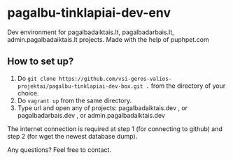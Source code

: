 # pagalbu-tinklapiai-dev-env
Dev environment for pagalbadaiktais.lt, pagalbadarbais.lt, admin.pagalbadaiktais.lt projects. Made with the help of puphpet.com

## How to set up?

1. Do `git clone https://github.com/vsi-geros-valios-projektai/pagalbu-tinklapiai-dev-box.git .` from the directory of your choice.
2. Do `vagrant up` from the same directory.
3. Type url and open any of projects: pagalbadaiktais.dev , or pagalbadarbais.dev , or admin.pagalbadaiktais.dev


The internet connection is required at step 1 (for connecting to github) and step 2 (for wget the newest database dump).

Any questions? Feel free to contact.
